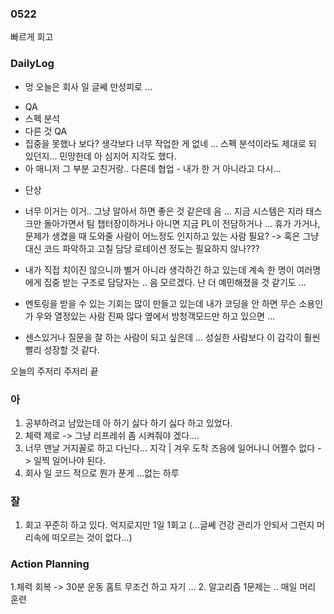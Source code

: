 ### 0522

빠르게 회고 

### DailyLog

* 멍 
오늘은 회사 일 글쎄 만성피로 ... 
- QA 
- 스펙 분석 
- 다른 것 QA 
- 집중을 못했나 보다? 생각보다 너무 작업한 게 없네 ... 스펙 분석이라도 제대로 되 있던지... 민망한데 아 심지어 지각도 했다. 
- 아 매니저 그 부분 고친거랑.. 다른데 협업 - 내가 한 거 아니라고 다시... 

* 단상 
- 너무 이거는 이거.. 그냥 알아서 하면 좋은 것 같은데 음 ... 지금 시스템은 
지라 태스크만 돌아가면서 팀 챕터장이하거나 아니면 지금 PL이 전담하거나 ...
휴가 가거나, 문제가 생겼을 때 도와줄 사람이 어느정도 인지하고 있는 사람 필요? -> 혹은 그냥 대신 코드 파악하고 고칠 담당 로테이션 정도는 필요하지 않나???
- 내가 직접 치이진 않으니까 별거 아니라 생각하긴 하고 있는데 계속 한 명이 여러명에게 집중 받는 구조로 담당자는 .. 음 모르겠다. 난 더 예민해졌을 것 같기도 ...

- 멘토링을 받을 수 있는 기회는 많이 만들고 있는데 내가 코딩을 안 하면 무슨 소용인가 우와 열정있는 사람 진짜 많다 옆에서 방청객모드만 하고 있으면 ... 

- 센스있거나 질문을 잘 하는 사람이 되고 싶은데 ... 성실한 사람보다 이 감각이 훨씬 빨리 성장할 것 같다.


오늘의 주저리 주저리 끝 

### 아

1. 공부하려고 남았는데 아 하기 싫다 하기 싫다 하고 있었다. 
2. 체력 제로 -> 그냥 리프레쉬 좀 시켜줘야 겠다....
3. 너무 맨날 거지꼴로 하고 다닌다... 지각 | 겨우 도착 즈음에 일어나니 어쩔수 없다 -> 일찍 일어나야 된다.
4. 회사 일 코드 적으로 뭔가 푼게 ...없는 하루

### 잘

1. 회고 꾸준히 하고 있다. 억지로지만 1일 1회고 (...글쎄 건강 관리가 안되서 그런지 머리속에 떠오르는 것이 없다...)


### Action Planning

1.체력 회복 -> 30분 운동 홈트 무조건 하고 자기 ... 
2. 알고리즘 1문제는 .. 매일 머리 훈련 






